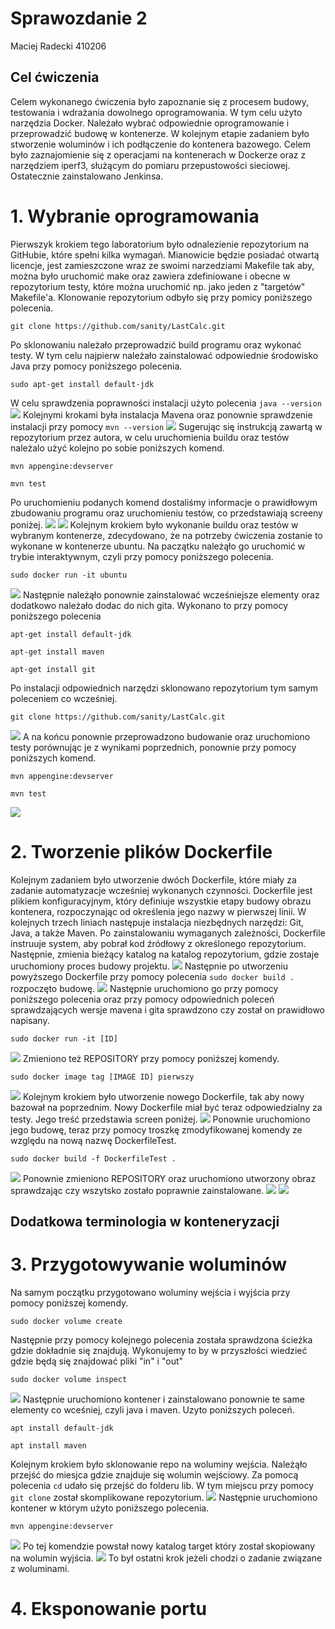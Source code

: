 # Sprawozdanie 2
Maciej Radecki 410206
## Cel ćwiczenia
Celem wykonanego ćwiczenia było zapoznanie się z procesem budowy, testowania i wdrażania dowolnego oprogramowania. W tym celu użyto narzędzia Docker. Należało wybrać odpowiednie oprogramowanie i przeprowadzić budowę w kontenerze. W kolejnym etapie zadaniem było stworzenie woluminów i ich podłączenie do kontenera bazowego. Celem było zaznajomienie się z operacjami na kontenerach w Dockerze oraz z narzędziem iperf3, służącym do pomiaru przepustowości sieciowej. Ostatecznie zainstalowano Jenkinsa.
# 1. Wybranie oprogramowania 
Pierwszyk krokiem tego laboratorium było odnalezienie repozytorium na GitHubie, które spełni kilka wymagań. Mianowicie będzie posiadać otwartą licencje, jest zamieszczone wraz ze swoimi narzedziami Makefile tak aby, można było uruchomić make oraz zawiera zdefiniowane i obecne w repozytorium testy, które można uruchomić np. jako jeden z "targetów" Makefile'a. Klonowanie repozytorium odbyło się przy pomicy poniższego polecenia.
```
git clone https://github.com/sanity/LastCalc.git
```
Po sklonowaniu należało przeprowadzić build programu oraz wykonać testy. W tym celu najpierw należało zainstalować odpowiednie środowisko Java przy pomocy poniższego polecenia.
```
sudo apt-get install default-jdk
```
W celu sprawdzenia poprawności instalacji użyto polecenia ```java --version```
![](../Screeny/2.2.1.1.png)
Kolejnymi krokami była instalacja Mavena oraz ponownie sprawdzenie instalacji przy pomocy ```mvn --version```
![](../Screeny/2.2.1.2.png)
Sugerując się instrukcją zawartą w repozytorium przez autora, w celu uruchomienia buildu oraz testów należalo użyć kolejno po sobie poniższych komend.
```
mvn appengine:devserver
```
```
mvn test
```
Po uruchomieniu podanych komend dostaliśmy informacje o prawidłowym zbudowaniu programu oraz uruchomieniu testów, co przedstawiają screeny poniżej.
![](../Screeny/2.2.1.3.png)
![](../Screeny/2.2.1.4.png)
Kolejnym krokiem było wykonanie buildu oraz testów w wybranym kontenerze, zdecydowano, że na potrzeby ćwiczenia zostanie to wykonane w kontenerze ubuntu. Na paczątku należąło go uruchomić w trybie interaktywnym, czyli przy pomocy poniższego polecenia.
```
sudo docker run -it ubuntu
```
![](../Screeny/2.2.1.5.png)
Następnie należąło ponownie zainstalować wcześniejsze elementy oraz dodatkowo należało dodac do nich gita. Wykonano to przy pomocy poniższego polecenia
```
apt-get install default-jdk
```
```
apt-get install maven
```
```
apt-get install git
```
Po instalacji odpowiednich narzędzi sklonowano repozytorium tym samym poleceniem co wcześniej.
```
git clone https://github.com/sanity/LastCalc.git
```
![](../Screeny/2.2.1.6.png)
A na końcu ponownie przeprowadzono budowanie oraz uruchomiono testy porównując je z wynikami poprzednich, ponownie przy pomocy poniższych komend.
```
mvn appengine:devserver
```
```
mvn test
```
![](../Screeny/2.2.1.7.png)
# 2. Tworzenie plików Dockerfile
Kolejnym zadaniem było utworzenie dwóch Dockerfile, które miały za zadanie automatyzacje wcześniej wykonanych czynności. Dockerfile jest plikiem konfiguracyjnym, który definiuje wszystkie etapy budowy obrazu kontenera, rozpoczynając od określenia jego nazwy w pierwszej linii. W kolejnych trzech liniach następuje instalacja niezbędnych narzędzi: Git, Java, a także Maven. Po zainstalowaniu wymaganych zależności, Dockerfile instruuje system, aby pobrał kod źródłowy z określonego repozytorium. Następnie, zmienia bieżący katalog na katalog repozytorium, gdzie zostaje uruchomiony proces budowy projektu.
![](../Screeny/2.2.2.1.png)
Następnie po utworzeniu powyższego Dockerfile przy pomocy polecenia ```sudo docker build .``` rozpoczęto budowę.
![](../Screeny/2.2.2.2.png)
Następnie uruchomiono go przy pomocy poniższego polecenia oraz przy pomocy odpowiednich poleceń sprawdzających wersje mavena i gita sprawdzono czy został on prawidłowo napisany.
```
sudo docker run -it [ID]
```
![](../Screeny/2.2.2.3.png)
Zmieniono też REPOSITORY przy pomocy poniższej komendy.
```
sudo docker image tag [IMAGE ID] pierwszy
```
![](../Screeny/2.2.2.4.png)
Kolejnym krokiem było utworzenie nowego Dockerfile, tak aby nowy bazował na poprzednim. Nowy Dockerfile miał być teraz odpowiedzialny za testy. Jego treść przedstawia screen poniżej.
![](../Screeny/2.2.2.5.png)
Ponownie uruchomiono jego budowę, teraz przy pomocy troszkę zmodyfikowanej komendy ze względu na nową nazwę DockerfileTest.
```
sudo docker build -f DockerfileTest .
```
![](../Screeny/2.2.2.6.png)
Ponownie zmieniono REPOSITORY oraz uruchomiono utworzony obraz sprawdzając czy wszytsko zostało poprawnie zainstalowane.
![](../Screeny/2.2.2.7.png)
![](../Screeny/2.2.2.8.png)
## Dodatkowa terminologia w konteneryzacji
# 3. Przygotowywanie woluminów
Na samym początku przygotowano woluminy wejścia i wyjścia przy pomocy poniższej komendy.
```
sudo docker volume create
```
Następnie przy pomocy kolejnego polecenia została sprawdzona ścieżka gdzie dokładnie się znajdują. Wykonujemy to by w przyszłości wiedzieć gdzie będą się znajdować pliki "in" i "out"
```
sudo docker volume inspect
```
![](../Screeny/2.2.3.1.png)
Następnie uruchomiono kontener i zainstalowano ponownie te same elementy co wceśniej, czyli java i maven. Uzyto poniższych poleceń.
```
apt install default-jdk
```
```
apt install maven
```
Kolejnym krokiem było sklonowanie repo na woluminy wejścia. Należąło przejść do miesjca gdzie znajduje się wolumin wejściowy. Za pomocą polecenia ```cd``` udało się przejść do folderu lib. W tym miejscu przy pomocy ```git clone``` został skomplikowane repozytorium. 
![](../Screeny/2.2.3.2.png)
Następnie uruchomiono kontener w którym użyto poniższego polecenia.
```
mvn appengine:devserver
```
![](../Screeny/2.2.3.3.png)
Po tej komendzie powstał nowy katalog target który został skopiowany na wolumin wyjścia.
![](../Screeny/2.2.3.4.png)
To był ostatni krok jeżeli chodzi o zadanie związane z woluminami.
# 4. Eksponowanie portu
